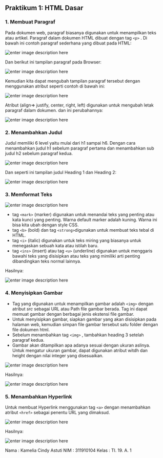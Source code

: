 ## Praktikum 1: HTML Dasar

### 1. Membuat Paragraf
Pada dokumen web, paragraf biasanya digunakan untuk menampilkan teks atau artikel. Paragraf dalam dokumen HTML dibuat dengan tag `<p>` .
Di bawah ini contoh paragraf sederhana yang dibuat pada HTML:

![enter image description here](https://github.com/kameliacindy/Lab1Web/blob/main/img/kodepar1.PNG)

Dan berikut ini tampilan paragraf pada Browser:

![enter image description here](https://github.com/kameliacindy/Lab1Web/blob/main/img/paragraf1.PNG)

Kemudian kita dapat mengubah tampilan paragraf tersebut dengan menggunakan atribut seperti contoh di bawah ini:

![enter image description here](https://github.com/kameliacindy/Lab1Web/blob/main/img/kodepar2.PNG)

Atribut (align=> justify, center, right, left) digunakan untuk mengubah letak paragraf dalam dokumen.
dan ini perubahannya:

![enter image description here](https://github.com/kameliacindy/Lab1Web/blob/main/img/paragraf2.PNG)

### 2. Menambahkan Judul
Judul memiliki 6 level yaitu mulai dari h1 sampai h6. Dengan cara  menambahkan judul h1 sebelum paragraf pertama dan menambahkan sub judul h2 sebelum paragraf kedua.

![enter image description here](https://github.com/kameliacindy/Lab1Web/blob/main/img/kodejudul.PNG)

 Dan seperti ini tampilan judul Heading 1 dan Heading 2:
 
 ![enter image description here](https://github.com/kameliacindy/Lab1Web/blob/main/img/judul.PNG)
 
### 3. Memformat Teks

![enter image description here](https://github.com/kameliacindy/Lab1Web/blob/main/img/kodeformat.PNG)

 - tag `<mark>` (marker) digunakan untuk menandai teks yang penting atau kata kunci yang penting. Warna default marker adalah kuning. Warna ini bisa kita ubah dengan style CSS.
 - tag `<b>` (bold) dan tag `<strong>`digunakan untuk membuat teks tebal di HTML.
 - tag `<i>` (italic) digunakan untuk teks miring yang biasanya untuk menegaskan sebuah kata atau istilah baru.
 - tag `<ins>` (insert) atau tag `<u>` (underline) digunakan untuk menggaris bawahi teks yang disisipkan atau teks yang mimiliki arti penting dibandingkan teks normal lainnya.
 
 Hasilnya:
 
 ![enter image description here](https://github.com/kameliacindy/Lab1Web/blob/main/img/format.PNG)

### 4. Menyisipkan Gambar

 - Tag yang digunakan untuk menampilkan gambar adalah `<img>` dengan atribut _src_ sebagai URL atau Path file gambar berada. Tag ini dapat memuat gambar dengan berbagai jenis ekstensi file gambar.
 - Untuk menyisipkan gambar, siapkan gambar yang akan disisipkan pada halaman web, kemudian simpan file gambar tersebut satu folder dengan file dokumen html. 
 - Sebelum menambahkan tag `<img>` , tambahkan heading 3 setelah paragraf kedua.
 - Gambar akan ditampilkan apa adanya sesuai dengan ukuran aslinya. Untuk mengatur ukuran gambar, dapat digunakan atribut witdh dan height dengan nilai integer yang disesuaikan.
 
 ![enter image description here](https://github.com/kameliacindy/Lab1Web/blob/main/img/kodesisip.PNG)
 
Hasilnya:

![enter image description here](https://github.com/kameliacindy/Lab1Web/blob/main/img/sisipgambar.PNG)

### 5. Menambahkan Hyperlink
Untuk membuat Hyperlink menggunakan tag `<a>` dengan menambahkan atribut `<href>` sebagai penentu URL yang dimaksud.

![enter image description here](https://github.com/kameliacindy/Lab1Web/blob/main/img/kodelink.PNG)

Hasilnya:

![enter image description here](https://github.com/kameliacindy/Lab1Web/blob/main/img/link.PNG)

Nama	: Kamelia Cindy Astuti
NIM	: 311910104
Kelas	: TI. 19. A. 1

